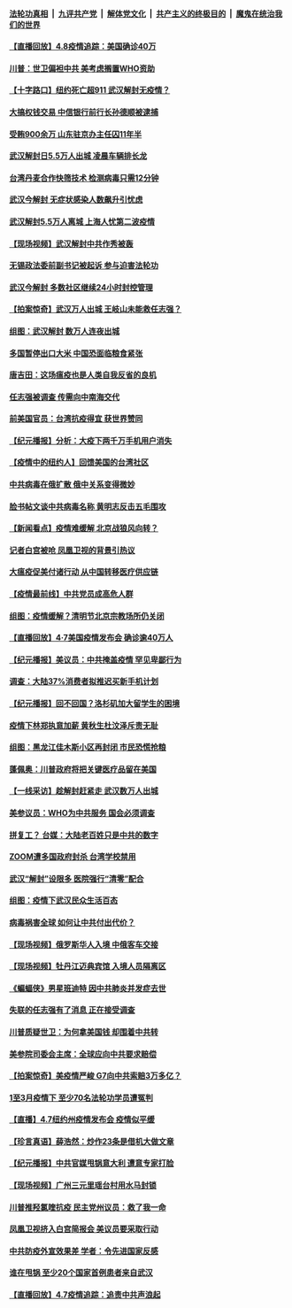

####  [法轮功真相](../../../../basic/blob/master/README.md?t=04082230) &nbsp;|&nbsp; [九评共产党](../../../../9ping.md/blob/master/README.md?t=04082230) &nbsp;|&nbsp; [解体党文化](../../../../jtdwh.md/blob/master/README.md?t=04082230)  &nbsp;|&nbsp; [共产主义的终极目的](../../../../gczydzjmd.md/blob/master/README.md?t=04082230) &nbsp;|&nbsp; [魔鬼在统治我们的世界](../../../../mgztzwmdsj.md/blob/master/README.md?t=04082230) 

#### [【直播回放】4.8疫情追踪：美国确诊40万](../pages/nsc413/n12013741.md?t=04082230) 


#### [川普：世卫偏袒中共 美考虑搁置WHO资助](../pages/nsc413/n12013697.md?t=04082230) 

#### [【十字路口】纽约死亡超911 武汉解封无疫情？](../pages/nsc413/n12012504.md?t=04082230) 

#### [大搞权钱交易 中信银行前行长孙德顺被逮捕](../pages/nsc413/n12013649.md?t=04082230) 

#### [受贿900余万 山东驻京办主任囚11年半](../pages/nsc413/n12013226.md?t=04082230) 

#### [武汉解封日5.5万人出城 凌晨车辆排长龙](../pages/nsc413/n12013129.md?t=04082230) 

#### [台湾丹麦合作快筛技术 检测病毒只需12分钟](../pages/nsc413/n12013315.md?t=04082230) 

#### [武汉今解封 无症状感染人数飙升引忧虑](../pages/nsc413/n12013253.md?t=04082230) 

#### [武汉解封5.5万人离城 上海人忧第二波疫情](../pages/nsc413/n12012751.md?t=04082230) 

#### [【现场视频】武汉解封中共作秀被轰](../pages/nsc413/n12012994.md?t=04082230) 

#### [无锡政法委前副书记被起诉 参与迫害法轮功](../pages/nsc413/n12012872.md?t=04082230) 

#### [武汉今解封 多数社区继续24小时封控管理](../pages/nsc413/n12012756.md?t=04082230) 

#### [【拍案惊奇】武汉万人出城 王岐山未能救任志强？](../pages/nsc413/n12012486.md?t=04082230) 

#### [组图：武汉解封 数万人连夜出城](../pages/nsc413/n12012777.md?t=04082230) 

#### [多国暂停出口大米 中国恐面临粮食紧张](../pages/nsc413/n12012696.md?t=04082230) 

#### [唐吉田：这场瘟疫也是人类自我反省的良机](../pages/nsc413/n12011969.md?t=04082230) 

#### [任志强被调查 传需向中南海交代](../pages/nsc413/n12012723.md?t=04082230) 

#### [前美国官员：台湾抗疫得宜 获世界赞同](../pages/nsc413/n12012713.md?t=04082230) 

#### [【纪元播报】分析：大疫下两千万手机用户消失](../pages/nsc413/n12011540.md?t=04082230) 

#### [【疫情中的纽约人】回馈美国的台湾社区](../pages/nsc413/n12012435.md?t=04082230) 

#### [中共病毒在俄扩散 俄中关系变得微妙](../pages/nsc413/n12007754.md?t=04082230) 

#### [脸书帖文谈中共病毒名称 黄明志反击五毛围攻](../pages/nsc413/n12012050.md?t=04082230) 

#### [【新闻看点】疫情难缓解 北京战狼风向转？](../pages/nsc413/n12011735.md?t=04082230) 

#### [记者白宫被呛 凤凰卫视的背景引热议](../pages/nsc413/n12012190.md?t=04082230) 

#### [大瘟疫促美付诸行动 从中国转移医疗供应链](../pages/nsc413/n12011949.md?t=04082230) 

#### [【疫情最前线】中共党员成高危人群](../pages/nsc413/n12012022.md?t=04082230) 

#### [组图：疫情缓解？清明节北京宗教场所仍关闭](../pages/nsc413/n12011715.md?t=04082230) 

#### [【直播回放】4·7美国疫情发布会 确诊逾40万人](../pages/nsc413/n12012057.md?t=04082230) 

#### [【纪元播报】美议员：中共掩盖疫情 罕见卑鄙行为](../pages/nsc413/n12011538.md?t=04082230) 

#### [调查：大陆37%消费者拟推迟买新手机计划](../pages/nsc413/n12012141.md?t=04082230) 

#### [【纪元播报】回不回国？洛杉矶加大留学生的困境](../pages/nsc413/n12011539.md?t=04082230) 

#### [疫情下林郑执意加薪 黄秋生杜汶泽斥责无耻](../pages/nsc413/n12011718.md?t=04082230) 

#### [组图：黑龙江佳木斯小区再封闭 市民恐慌抢粮](../pages/nsc413/n12011728.md?t=04082230) 

#### [蓬佩奥：川普政府将把关键医疗品留在美国](../pages/nsc413/n12011957.md?t=04082230) 

#### [【一线采访】趁解封赶紧走 武汉数万人出城](../pages/nsc413/n12011929.md?t=04082230) 

#### [美参议员：WHO为中共服务 国会必须调查](../pages/nsc413/n12012032.md?t=04082230) 

#### [拼复工？ 台媒：大陆老百姓只是中共的数字](../pages/nsc413/n12011685.md?t=04082230) 

#### [ZOOM遭多国政府封杀 台湾学校禁用](../pages/nsc413/n12011456.md?t=04082230) 

#### [武汉“解封”设限多 医院强行“清零”配合](../pages/nsc413/n12011412.md?t=04082230) 

#### [组图：疫情下武汉民众生活百态](../pages/nsc413/n12010908.md?t=04082230) 

#### [病毒祸害全球 如何让中共付出代价？](../pages/nsc413/n12011634.md?t=04082230) 

#### [【现场视频】俄罗斯华人入境 中俄客车交接](../pages/nsc413/n12011424.md?t=04082230) 

#### [【现场视频】牡丹江迈典宾馆 入境人员隔离区](../pages/nsc413/n12011423.md?t=04082230) 

#### [《蝙蝠侠》男星班迪特 因中共肺炎并发症去世](../pages/nsc413/n12011319.md?t=04082230) 

#### [失联的任志强有了消息 正在接受调查](../pages/nsc413/n12011665.md?t=04082230) 

#### [川普质疑世卫：为何拿美国钱 却围着中共转](../pages/nsc413/n12011490.md?t=04082230) 

#### [美参院司委会主席：全球应向中共要求赔偿](../pages/nsc413/n12011503.md?t=04082230) 

#### [【拍案惊奇】美疫情严峻 G7向中共索赔3万多亿？](../pages/nsc413/n12009437.md?t=04082230) 

#### [1至3月疫情下 至少70名法轮功学员遭冤判](../pages/nsc413/n12010703.md?t=04082230) 

#### [【直播】4.7纽约州疫情发布会 疫情似平缓](../pages/nsc413/n12011241.md?t=04082230) 

#### [【珍言真语】薛浩然：炒作23条是借机大做文章](../pages/nsc413/n12010781.md?t=04082230) 

#### [【纪元播报】中共官媒甩锅意大利 遭意专家打脸](../pages/nsc413/n12011536.md?t=04082230) 

#### [【现场视频】广州三元里瑶台村用水马封锁](../pages/nsc413/n12010872.md?t=04082230) 

#### [川普推羟氯喹抗疫 民主党州议员：救了我一命](../pages/nsc413/n12010974.md?t=04082230) 


#### [凤凰卫视挤入白宫简报会 美议员要采取行动](../pages/nsc413/n12010996.md?t=04082230) 

#### [中共防疫外宣效果差 学者：令先进国家反感](../pages/nsc413/n12010803.md?t=04082230) 

#### [谁在甩锅 至少20个国家首例患者来自武汉](../pages/nsc413/n12010598.md?t=04082230) 

#### [【直播回放】4.7疫情追踪：追责中共声浪起](../pages/nsc413/n12010726.md?t=04082230) 


